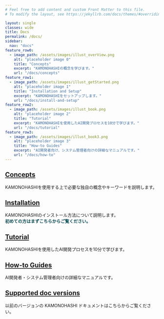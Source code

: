 ```yaml
---
# Feel free to add content and custom Front Matter to this file.
# To modify the layout, see https://jekyllrb.com/docs/themes/#overriding-theme-defaults

layout: single
classes: wide
title: Docs
permalink: /docs/
sidebar:
  nav: "docs"
feature_row0:
  - image_path: /assets/images/illust_overView.png
    alt: "placeholder image 0"
    title: "Concepts"
    excerpt: "KAMONOHASHIの概念を学びます。"
    url: "/docs/concepts"
feature_row1:
  - image_path: /assets/images/illust_getStarted.png
    alt: "placeholder image 1"
    title: "Installation and Setup"
    excerpt: "KAMONOHASHIをセットアップします。"
    url: "/docs/install-and-setup"
feature_row2:
  - image_path: /assets/images/illust_book.png
    alt: "placeholder image 2"
    title: "Tutorial"
    excerpt: "KAMONOHASHIを使用したAI開発プロセスを10分で学びます。"
    url: "/docs/tutorial"  
feature_row3:
  - image_path: /assets/images/illust_book3.png
    alt: "placeholder image 3"
    title: "How-to Guides"
    excerpt: "AI開発者向け、システム管理者向けの詳細なマニュアルです。"
    url: "/docs/how-to"
---
```


## <a href="/docs/concepts">Concepts</a>
KAMONOHASHIを使用する上で必要な独自の概念やキーワードを説明します。

## <a href="/docs/install-and-setup">Installation</a>
KAMONOHASHIのインストール方法について説明します。<br>
**<font color="#094952">初めての方はまずこちらからご覧ください。</font>**

## <a href="/docs/tutorial">Tutorial</a>
KAMONOHASHIを使用したAI開発プロセスを10分で学びます。

## <a href="/docs/how-to">How-to Guides</a>
AI開発者・システム管理者向けの詳細なマニュアルです。

## <a href="/docs/supported-doc-versions">Supported doc versions</a>
以前のバージョンの KAMONOHASHI ドキュメントはこちらからご覧ください。